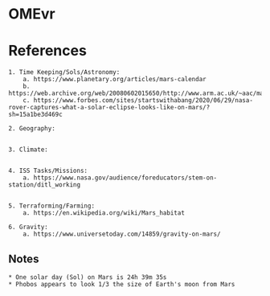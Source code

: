 # OMEvr

# References

 

	1. Time Keeping/Sols/Astronomy:
		a. https://www.planetary.org/articles/mars-calendar
		b. https://web.archive.org/web/20080602015650/http://www.arm.ac.uk/~aac/mars/Information.html
		c. https://www.forbes.com/sites/startswithabang/2020/06/29/nasa-rover-captures-what-a-solar-eclipse-looks-like-on-mars/?sh=15a1be3d469c
		
	2. Geography:


	3. Climate:


	4. ISS Tasks/Missions:
		a. https://www.nasa.gov/audience/foreducators/stem-on-station/ditl_working


	5. Terraforming/Farming:
		a. https://en.wikipedia.org/wiki/Mars_habitat

	6. Gravity:
		a. https://www.universetoday.com/14859/gravity-on-mars/
## Notes
	* One solar day (Sol) on Mars is 24h 39m 35s
	* Phobos appears to look 1/3 the size of Earth's moon from Mars
